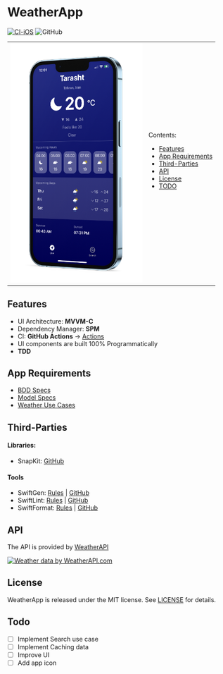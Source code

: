 # WeatherApp

[![CI-iOS](https://github.com/kamyarst/WeatherApp/actions/workflows/CI.yml/badge.svg)](https://github.com/kamyarst/WeatherApp/actions/workflows/CI.yml)
![GitHub](https://img.shields.io/github/license/kamyarst/weatherapp)

<table border="0"><tr>
  <td>
    <img alt="WeatherApp Image" src="https://github.com/kamyarst/WeatherApp/blob/develop/images/demo.png" width="300px"/>
  </td><td>
	Contents:
    <ul>
        <li><a href="#features">Features</a>
        <li><a href="#app-requirements">App Requirements</a>
        <li><a href="#third-parties">Third-Parties</a>
        <li><a href="#api">API</a>
		<li><a href="#license">License</a>
		<li><a href="#todo">TODO</a>
    </ul>
  </td>
</tr></table>

## Features

- UI Architecture: **MVVM-C**
- Dependency Manager: **SPM**
- CI: **GitHub Actions** -> [Actions](.github/workflows)
- UI components are built 100% Programmatically
- **TDD**

## App Requirements

- [BDD Specs](./docs/BDD_specs.md)
- [Model Specs](./docs/model_specs.md)
- [Weather Use Cases](./docs/use_cases.md)

## Third-Parties

#### Libraries:
- SnapKit: [GitHub](https://github.com/SnapKit/SnapKit)

#### Tools
- SwiftGen: [Rules](swiftgen.yml) | [GitHub](https://github.com/SwiftGen/SwiftGen/)
- SwiftLint: [Rules](.swiftformat) | [GitHub](https://github.com/realm/SwiftLint)
- SwiftFormat: [Rules](.swiftlint.yml) | [GitHub](https://github.com/nicklockwood/SwiftFormat)

## API
The API is provided by [WeatherAPI](https://www.weatherapi.com/)

<a href="https://www.weatherapi.com/" title="Free Weather API"><img src='https://cdn.weatherapi.com/v4/images/weatherapi_logo.png' alt="Weather data by WeatherAPI.com" border="0"></a>

## License

WeatherApp is released under the MIT license. See [LICENSE](LICENSE) for details.

## Todo

- [ ] Implement Search use case
- [ ] Implement Caching data
- [ ] Improve UI
- [ ] Add app icon
